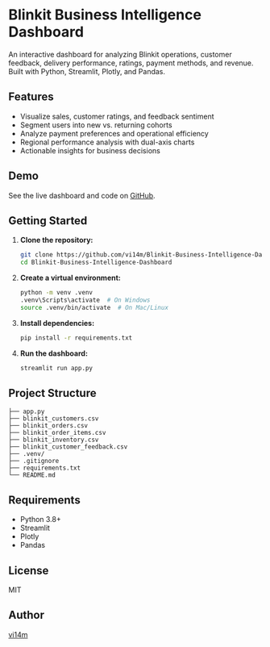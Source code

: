 # Blinkit Business Intelligence Dashboard

An interactive dashboard for analyzing Blinkit operations, customer feedback, delivery performance, ratings, payment methods, and revenue. Built with Python, Streamlit, Plotly, and Pandas.

## Features
- Visualize sales, customer ratings, and feedback sentiment
- Segment users into new vs. returning cohorts
- Analyze payment preferences and operational efficiency
- Regional performance analysis with dual-axis charts
- Actionable insights for business decisions

## Demo
See the live dashboard and code on [GitHub](https://blinkit-business-intelligence-dashboard.streamlit.app/).

## Getting Started

1. **Clone the repository:**
   ```sh
   git clone https://github.com/vi14m/Blinkit-Business-Intelligence-Dashboard.git
   cd Blinkit-Business-Intelligence-Dashboard
   ```
2. **Create a virtual environment:**
   ```sh
   python -m venv .venv
   .venv\Scripts\activate  # On Windows
   source .venv/bin/activate  # On Mac/Linux
   ```
3. **Install dependencies:**
   ```sh
   pip install -r requirements.txt
   ```
4. **Run the dashboard:**
   ```sh
   streamlit run app.py
   ```

## Project Structure
```
├── app.py
├── blinkit_customers.csv
├── blinkit_orders.csv
├── blinkit_order_items.csv
├── blinkit_inventory.csv
├── blinkit_customer_feedback.csv
├── .venv/
├── .gitignore
├── requirements.txt
└── README.md
```

## Requirements
- Python 3.8+
- Streamlit
- Plotly
- Pandas

## License
MIT

## Author
[vi14m](https://github.com/vi14m)
